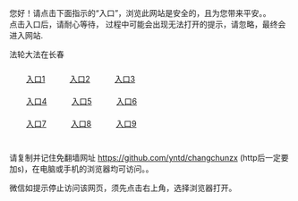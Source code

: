 您好！请点击下面指示的“入口”，浏览此网站是安全的，且为您带来平安。。 <br/>
点击入口后，请耐心等待， 过程中可能会出现无法打开的提示，请忽略，最终会进入网站. </br>

法轮大法在长春<br/>
<div style="padding:10px"><a style="margin:20px" target="_blank" href="https://d3ffz6ugxv7zna.cloudfront.net/2Qpsp?kokrtw" id="ccLink1" rel="nofollow">入口1</a> <a target="_blank" style="margin:20px" href="https://d29jycmvbsiy1h.cloudfront.net/2Qpsp?vfvvwmxb" id="ccLink2" rel="nofollow">入口2</a> <a style="margin:20px" target="_blank" href="https://dqxnbauqoxy5d.cloudfront.net/2Qpsp?zofxeo" id="ccLink3" rel="nofollow">入口3</a></div>

<div style="padding:10px" ><a style="margin:20px" target="_blank" href="https://d3ffz6ugxv7zna.cloudfront.net/2Qpsp?kokrtw" id="ccLink4" rel="nofollow">入口4</a> <a style="margin:20px" href="https://d29jycmvbsiy1h.cloudfront.net/2Qpsp?vfvvwmxb" target="_blank" id="ccLink5" rel="nofollow">入口5</a> <a style="margin:20px" href="https://dqxnbauqoxy5d.cloudfront.net/2Qpsp?zofxeo" target="_blank" id="ccLink6" rel="nofollow">入口6</a></div>

<div style="padding:10px"><a style="margin:20px" target="_blank" href="https://d3ffz6ugxv7zna.cloudfront.net/2Qpsp?kokrtw" id="ccLink7" rel="nofollow">入口7</a> <a style="margin:20px" href="https://d29jycmvbsiy1h.cloudfront.net/2Qpsp?vfvvwmxb" target="_blank" id="ccLink8" rel="nofollow">入口8</a> <a style="margin:20px" target="_blank" href="https://dqxnbauqoxy5d.cloudfront.net/2Qpsp?zofxeo" id="ccLink9" rel="nofollow">入口9</a></div>

<br/>



请复制并记住免翻墙网址 https://github.com/yntd/changchunzx (http后一定要加s)，在电脑或手机的浏览器均可访问。。<br/>

微信如提示停止访问该网页，须先点击右上角，选择浏览器打开。
